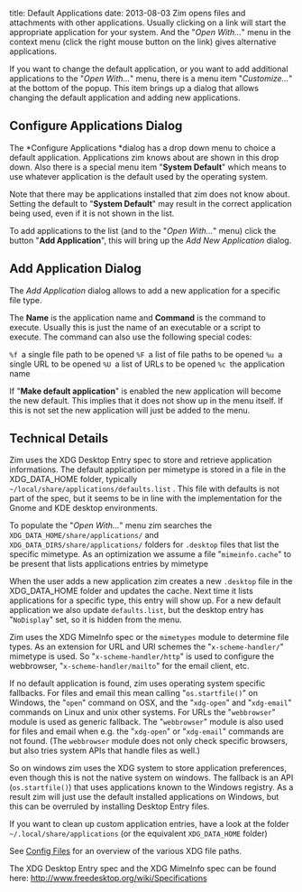 title: Default Applications
date: 2013-08-03
Zim opens files and attachments with other applications. Usually clicking on a link will start the appropriate application for your system. And the "*Open With...*" menu in the context menu (click the right mouse button on the link) gives alternative applications.

If you want to change the default application, or you want to add additional applications to the "*Open With...*" menu, there is a menu item "*Customize...*" at the bottom of the popup. This item brings up a dialog that allows changing the default application and adding new applications.

Configure Applications Dialog
-----------------------------
The *Configure Applications *dialog has a drop down menu to choice a default application. Applications zim knows about are shown in this drop down. Also there is a special menu item "**System Default**" which means to use whatever application is the default used by the operating system. 

Note that there may be applications installed that zim does not know about. Setting the default to "**System Default**" may result in the correct application being used, even if it is not shown in the list.

To add applications to the list (and to the "*Open With...*" menu) click the button "**Add Application**", this will bring up the *Add New Application* dialog.

Add Application Dialog
----------------------
The *Add Application* dialog allows to add a new application for a specific file type. 

The **Name** is the application name and **Command** is the command to execute. Usually this is just the name of an executable or a script to execute. The command can also use the following special codes:

``%f ``a single file path to be opened
``%F ``a list of file paths to be opened
``%u ``a single URL to be opened
``%U ``a list of URLs to be opened
``%c ``the application name

If "**Make default application**" is enabled the new application will become the new default. This implies that it does not show up in the menu itself. If this is not set the new application will just be added to the menu.



Technical Details
-----------------
Zim uses the XDG Desktop Entry spec to store and retrieve application informations. The default application per mimetype is stored in a file in the XDG_DATA_HOME folder, typically ``~/local/share/applications/defaults.list`` . This file with defaults is not part of the spec, but it seems to be in line with the implementation for the Gnome and KDE desktop environments.

To populate the "*Open With...*" menu zim searches the ``XDG_DATA_HOME/share/applications/`` and ``XDG_DATA_DIRS/share/applications/`` folders for ``.desktop`` files that list the specific mimetype. As an optimization we assume a file "``mimeinfo.cache``" to be present that lists applications entries by mimetype

When the user adds a new application zim creates a new ``.desktop`` file in the XDG_DATA_HOME folder and updates the cache. Next time it lists applications for a specific type, this entry will show up. For a new default application we also update ``defaults.list``, but the desktop entry has "``NoDisplay``" set, so it is hidden from the menu.

Zim uses the XDG MimeInfo spec or the ``mimetypes`` module to determine file types. As an extension for URL and URI schemes the "``x-scheme-handler/``" mimetype is used. So "``x-scheme-handler/http``" is used to configure the webbrowser, "``x-scheme-handler/mailto``" for the email client, etc.

If no default application is found, zim uses operating system specific fallbacks. For files and email this mean calling "``os.startfile()``" on Windows, the "``open``" command on OSX, and the "``xdg-open``" and "``xdg-email``" commands on Linux and unix other systems. For URLs the "``webbrowser``" module is used as generic fallback. The "``webbrowser``" module is also used for files and email when e.g. the "``xdg-open``" or "``xdg-email``" commands are not found. (The ``webbrowser`` module does not only check specific browsers, but also tries system APIs that handle files as well.)

So on windows zim uses the XDG system to store application preferences, even though this is not the native system on windows. The fallback is an API (``os.startfile()``) that uses applications known to the Windows registry. As a result zim will just use the default installed applications on Windows, but this can be overruled by installing Desktop Entry files.

If you want to clean up custom application entries, have a look at the folder ``~/.local/share/applications`` (or the equivalent ``XDG_DATA_HOME`` folder)

See [Config Files](./Config_Files.markdown) for an overview of the various XDG file paths.

The XDG Desktop Entry spec and the XDG MimeInfo spec can be found here: <http://www.freedesktop.org/wiki/Specifications>

